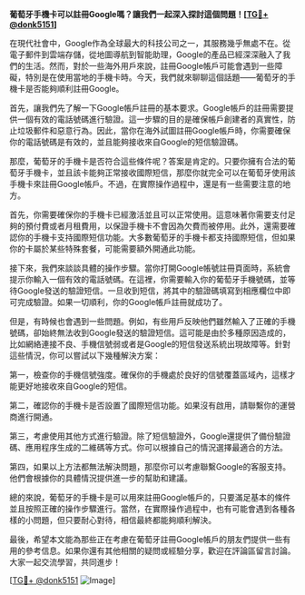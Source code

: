 **葡萄牙手機卡可以註冊Google嗎？讓我們一起深入探討這個問題！[[TG💪+ @donk5151](https://t.me/s/donk5151)]**

在現代社會中，Google作為全球最大的科技公司之一，其服務幾乎無處不在。從電子郵件到雲端存儲，從地圖導航到智能助理，Google的產品已經深深融入了我們的生活。然而，對於一些海外用戶來說，註冊Google帳戶可能會遇到一些障礙，特別是在使用當地的手機卡時。今天，我們就來聊聊這個話題——葡萄牙的手機卡是否能夠順利註冊Google。

首先，讓我們先了解一下Google帳戶註冊的基本要求。Google帳戶的註冊需要提供一個有效的電話號碼進行驗證。這一步驟的目的是確保帳戶創建者的真實性，防止垃圾郵件和惡意行為。因此，當你在海外試圖註冊Google帳戶時，你需要確保你的電話號碼是有效的，並且能夠接收來自Google的短信驗證碼。

那麼，葡萄牙的手機卡是否符合這些條件呢？答案是肯定的。只要你擁有合法的葡萄牙手機卡，並且該卡能夠正常接收國際短信，那麼你就完全可以在葡萄牙使用該手機卡來註冊Google帳戶。不過，在實際操作過程中，還是有一些需要注意的地方。

首先，你需要確保你的手機卡已經激活並且可以正常使用。這意味著你需要支付足夠的預付費或者月租費用，以保證手機卡不會因為欠費而被停用。此外，還需要確認你的手機卡支持國際短信功能。大多數葡萄牙的手機卡都支持國際短信，但如果你的卡屬於某些特殊套餐，可能需要額外開通此功能。

接下來，我們來談談具體的操作步驟。當你打開Google帳號註冊頁面時，系統會提示你輸入一個有效的電話號碼。在這裡，你需要輸入你的葡萄牙手機號碼，並等待Google發送的驗證短信。一旦收到短信，將其中的驗證碼填寫到相應欄位中即可完成驗證。如果一切順利，你的Google帳戶註冊就成功了。

但是，有時候也會遇到一些問題。例如，有些用戶反映他們雖然輸入了正確的手機號碼，卻始終無法收到Google發送的驗證短信。這可能是由於多種原因造成的，比如網絡連接不良、手機信號弱或者是Google的短信發送系統出現故障等。針對這些情況，你可以嘗試以下幾種解決方案：

第一，檢查你的手機信號強度。確保你的手機處於良好的信號覆蓋區域內，這樣才能更好地接收來自Google的短信。

第二，確認你的手機卡是否設置了國際短信功能。如果沒有啟用，請聯繫你的運營商進行開通。

第三，考慮使用其他方式進行驗證。除了短信驗證外，Google還提供了備份驗證碼、應用程序生成的二維碼等方式。你可以根據自己的情況選擇最適合的方法。

第四，如果以上方法都無法解決問題，那麼你可以考慮聯繫Google的客服支持。他們會根據你的具體情況提供進一步的幫助和建議。

總的來說，葡萄牙的手機卡是可以用來註冊Google帳戶的，只要滿足基本的條件並且按照正確的操作步驟進行。當然，在實際操作過程中，也有可能會遇到各種各樣的小問題，但只要耐心對待，相信最終都能夠順利解決。

最後，希望本文能為那些正在考慮在葡萄牙註冊Google帳戶的朋友們提供一些有用的參考信息。如果你還有其他相關的疑問或經驗分享，歡迎在評論區留言討論。大家一起交流學習，共同進步！

[[TG💪+ @donk5151](https://t.me/s/donk5151) ![Image](https://i.postimg.cc/rwNCRYN7/Snipaste-2025-04-30-17-27-05.png)]